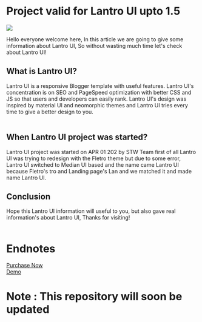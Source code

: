 # Project valid for Lantro UI upto 1.5

<p><img border="0" data-original-height="720" data-original-width="1280" src="https://blogger.googleusercontent.com/img/b/R29vZ2xl/AVvXsEhgs0pUKHVdMPB4v560mqsmfUBb9HTuBLLi-M47wbXfKq3r0MvyyBmHEBm6a8GB9cITmmB4mDrcMU_QBC8PIbexHTgmwinE-IVyyUFKDoQUCvgsA9DmMY0HvUNJ1xhUzn66J_LdJ3WkmF4fljcNADsTqCwKnscAWfi9ra6yg_XwEEDeQ3oZ9XCf2aZz/s16000/Lantro%20UI.png" /><br /></p><p>Hello everyone welcome here, In this article we are going to give some information about Lantro UI, So without wasting much time let's check about Lantro UI!</p><h2 style="text-align: left;">What is Lantro UI?</h2>Lantro UI is a responsive Blogger template with useful features. Lantro UI's concentration is on SEO and PageSpeed optimization with better CSS and JS so that users and developers can easily rank. Lantro UI's design was inspired by material UI and neomorphic themes and Lantro UI tries every time to give a better design to you.<div><br /></div><div><h2 style="text-align: left;">When Lantro UI project was started?</h2><div>Lantro UI project was started on APR 01 202 by STW Team first of all Lantro UI was trying to redesign with the Fletro theme but due to some error, Lantro UI switched to Median UI based and the name came Lantro UI because Fletro's tro and Landing page's Lan and we matched it and made name Lantro UI.</div><h2 style="text-align: left;">Conclusion</h2><div>Hope this Lantro UI information will useful to you,  but also gave real information's about Lantro UI, Thanks for visiting!</div><div><br /></div></div>

# Endnotes

<a href="https://lantro-ui.shivatechnicworld.eu.org/p/purchase.html"> Purchase Now </a> <br/>
<a href="https://lantro-ui.shivatechnicworld.eu.org"> Demo </a>


# Note : This repository will soon be updated
